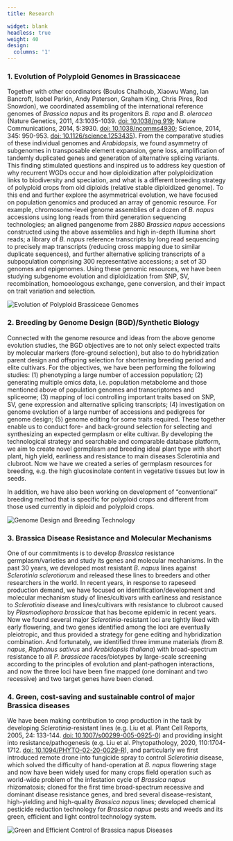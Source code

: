 ```yaml
---
title: Research

widget: blank
headless: true
weight: 40
design:
  columns: '1'
---
```


### 1. Evolution of Polyploid Genomes in Brassicaceae
Together with other coordinators (Boulos Chalhoub, Xiaowu Wang, Ian Bancroft, Isobel Parkin, Andy Paterson, Graham King, Chris Pires, Rod Snowdon), we coordinated assembling of the international reference genomes of *Brassica napus* and its progenitors *B. rapa* and *B. oleracea* (Nature Genetics, 2011, 43:1035-1039. [doi: 10.1038/ng.919](https://doi.org/10.1038/ng.919); Nature Communications, 2014, 5:3930. [doi: 10.1038/ncomms4930](https://doi.org/10.1038/ncomms4930); Science, 2014, 345: 950-953. [doi: 10.1126/science.1253435](https://doi.org/10.1126/science.1253435)). From the comparative studies of these individual genomes and *Arabidopsis*, we found asymmetry of subgenomes in transposable element expansion, gene loss, amplification of tandemly duplicated genes and generation of alternative splicing variants. This finding stimulated questions and inspired us to address key question of why recurrent WGDs occur and how diploidization after polyploidization links to biodiversity and speciation, and what is a different breeding strategy of polyploid crops from old diploids (relative stable diploidized genome). To this end and further explore the asymmetrical evolution, we have focused on population genomics and produced an array of genomic resource. For example, chromosome-level genome assemblies of a dozen of *B. napus* accessions using long reads from third generation sequencing technologies; an aligned pangenome from 2880 *Brassica napus* accessions constructed using the above assemblies and high in-depth Illumina short reads; a library of *B. napus* reference transcripts by long read sequencing to precisely map transcripts (reducing cross mapping due to similar duplicate sequences), and further alternative splicing transcripts of a subpopulation comprising 300 representative accessions; a set of 3D genomes and epigenomes. Using these genomic resources, we have been studying subgenome evolution and diploidization from SNP, SV, recombination, homoeologous exchange, gene conversion, and their impact on trait variation and selection. 

![Evolution of Polyploid Brassiceae Genomes](research-evolution.png "Evolution of Polyploid Brassiceae Genomes")

### 2. Breeding by Genome Design (BGD)/Synthetic Biology
Connected with the genome resource and ideas from the above genome evolution studies, the BGD objectives are to not only select expected traits by molecular markers (fore-ground selection), but also to do hybridization parent design and offspring selection for shortening breeding period and elite cultivars. For the objectives, we have been performing the following studies: (1) phenotyping a large number of accession population; (2) generating multiple omics data, i.e. population metabolome and those mentioned above of population genomes and transcriptomes and spliceome; (3) mapping of loci controlling important traits based on SNP, SV, gene expression and alternative splicing transcripts; (4) investigation on genome evolution of a large number of accessions and pedigrees for genome design; (5) genome editing for some traits required. These together enable us to conduct fore- and back-ground selection for selecting and synthesizing an expected germplasm or elite cultivar. By developing the technological strategy and searchable and comparable database platform, we aim to create novel germplasm and breeding ideal plant type with short plant, high yield, earliness and resistance to main diseases Sclerotinia and clubroot. Now we have we created a series of germplasm resources for breeding, e.g. the high glucosinolate content in vegetative tissues but low in seeds. 

In addition, we have also been working on development of “conventional” breeding method that is specific for polyploid crops and different from those used currently in diploid and polyploid crops.


![Genome Design and Breeding Technology](research-genome-design.png "Genome Design and Breeding Technology")

### 3. Brassica Disease Resistance and Molecular Mechanisms
One of our commitments is to develop *Brassica* resistance germplasm/varieties and study its genes and molecular mechanisms. In the past 30 years, we developed most resistant *B. napus* lines against *Sclerotinia sclerotiorum* and released these lines to breeders and other researchers in the world. In recent years, in response to rapeseed production demand, we have focused on identification/development and molecular mechanism study of lines/cultivars with earliness and resistance to *Sclerotinia* disease and lines/cultivars with resistance to clubroot caused by *Plasmodiophora brassicae* that has become epidemic in recent years. Now we found several major *Sclerotinia*-resistant loci are tightly liked with early flowering, and two genes identified among the loci are eventually pleiotropic, and thus provided a strategy for gene editing and hybridization combination. And fortunately, we identified three immune materials (from *B. napus*, *Raphanus sativus* and *Arabidopsis thaliana*) with broad-spectrum resistance to all *P. brassicae* races/biotypes by large-scale screening according to the principles of evolution and plant-pathogen interactions, and now the three loci have been fine mapped (one dominant and two recessive) and two target genes have been cloned.

### 4. Green, cost-saving and sustainable control of major Brassica diseases
We have been making contribution to crop production in the task by developing *Sclerotinia*-resistant lines (e.g. Liu et al. Plant Cell Reports, 2005, 24: 133-144. [doi: 10.1007/s00299-005-0925-0](https://doi.org/10.1007/s00299-005-0925-0)) and providing insight into resistance/pathogenesis (e.g. Liu et al. Phytopathology, 2020, 110:1704-1712. [doi: 10.1094/PHYTO-02-20-0029-R](https://doi.org/10.1094/PHYTO-02-20-0029-R)), and particularly we first introduced remote drone into fungicide spray to control *Sclerotinia* disease, which solved the difficulty of hand-operation at *B. napus* flowering stage and now have been widely used for many crops field operation such as  world-wide problem of the infestation cycle of *Brassica napus* rhizomatosis; cloned for the first time broad-spectrum recessive and dominant disease resistance genes, and bred several disease-resistant, high-yielding and high-quality *Brassica napus* lines; developed chemical pesticide reduction technology for *Brassica napus* pests and weeds and its green, efficient and light control technology system.

![Green and Efficient Control of Brassica napus Diseases](research-disease-control.png "Green and Efficient Control of Brassica napus Diseases")
